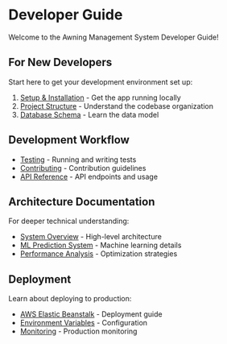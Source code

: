 # Developer Guide

Welcome to the Awning Management System Developer Guide!

## For New Developers

Start here to get your development environment set up:

1. [Setup & Installation](setup.md) - Get the app running locally
2. [Project Structure](project-structure.md) - Understand the codebase organization
3. [Database Schema](database-schema.md) - Learn the data model

## Development Workflow

- [Testing](testing.md) - Running and writing tests
- [Contributing](contributing.md) - Contribution guidelines
- [API Reference](api-reference.md) - API endpoints and usage

## Architecture Documentation

For deeper technical understanding:

- [System Overview](../architecture/overview.md) - High-level architecture
- [ML Prediction System](../architecture/ml-system.md) - Machine learning details
- [Performance Analysis](../architecture/PERFORMANCE_ANALYSIS.md) - Optimization strategies

## Deployment

Learn about deploying to production:

- [AWS Elastic Beanstalk](../deployment/aws-eb.md) - Deployment guide
- [Environment Variables](../deployment/environment-variables.md) - Configuration
- [Monitoring](../deployment/monitoring.md) - Production monitoring
